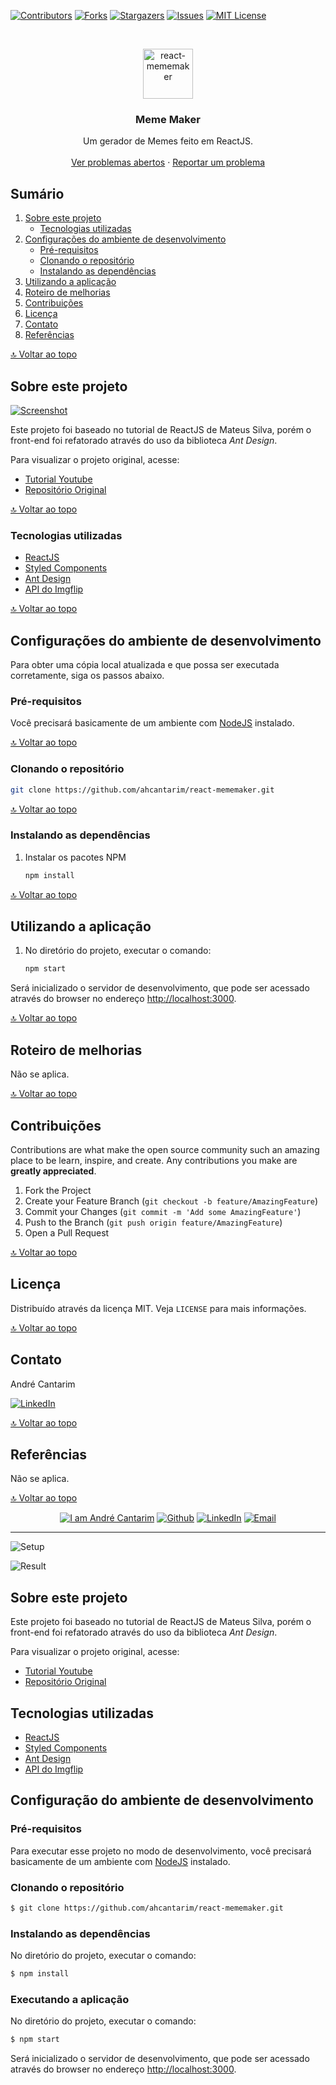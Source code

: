 [![Contributors][contributors-shield]][contributors-url]
[![Forks][forks-shield]][forks-url]
[![Stargazers][stars-shield]][stars-url]
[![Issues][issues-shield]][issues-url]
[![MIT License][license-shield]][license-url]


<!-- PROJECT LOGO -->
<br />
<p align="center">
  <a href="https://github.com/ahcantarim/react-mememaker">
    <img src=".github/logo.png" alt="react-mememaker" width="80" height="80">
  </a>

  <h3 align="center">Meme Maker</h3>

  <p align="center">
    Um gerador de Memes feito em ReactJS.
    <br />
    <br />
    <a href="https://github.com/ahcantarim/react-mememaker/issues">Ver problemas abertos</a>
    ·
    <a href="https://github.com/ahcantarim/react-mememaker/issues/new">Reportar um problema</a>
  </p>
</p>


<!-- TABLE OF CONTENTS -->
## Sumário

<ol>
    <li>
        <a href="#sobre-este-projeto">Sobre este projeto</a>
        <ul>
            <li><a href="#tecnologias-utilizadas">Tecnologias utilizadas</a></li>
        </ul>
    </li>
    <li>
        <a href="#configurações-do-ambiente-de-desenvolvimento">Configurações do ambiente de desenvolvimento</a>
        <ul>
            <li><a href="#pré-requisitos">Pré-requisitos</a></li>
            <li><a href="#clonando-o-repositório">Clonando o repositório</a></li>
            <li><a href="#instalando-as-dependências">Instalando as dependências</a></li>
        </ul>
    </li>
    <li><a href="#utilizando-a-aplicação">Utilizando a aplicação</a></li>
    <li><a href="#roteiro-de-melhorias">Roteiro de melhorias</a></li>
    <li><a href="#contribuições">Contribuições</a></li>
    <li><a href="#licença">Licença</a></li>
    <li><a href="#contato">Contato</a></li>
    <li><a href="#referências">Referências</a></li>
</ol>


<a href="#sumário">🔝 Voltar ao topo</a>


<!-- ABOUT THE PROJECT -->
## Sobre este projeto

[![Screenshot][product-screenshot]][product-screenshot]

Este projeto foi baseado no tutorial de ReactJS de Mateus Silva, porém o front-end foi refatorado através do uso da biblioteca *Ant Design*.

Para visualizar o projeto original, acesse:
- [Tutorial Youtube](https://www.youtube.com/watch?v=Yajip86C8sg&feature=youtu.be)
- [Repositório Original](https://github.com/maateusilva/mememaker)


<a href="#sumário">🔝 Voltar ao topo</a>


### Tecnologias utilizadas

- [ReactJS](https://github.com/facebook/create-react-app)
- [Styled Components](https://github.com/styled-components/styled-components)
- [Ant Design](https://ant.design/)
- [API do Imgflip](https://api.imgflip.com/)


<a href="#sumário">🔝 Voltar ao topo</a>


<!-- GETTING STARTED -->
## Configurações do ambiente de desenvolvimento

Para obter uma cópia local atualizada e que possa ser executada corretamente, siga os passos abaixo.

### Pré-requisitos

Você precisará basicamente de um ambiente com [NodeJS](https://nodejs.org/) instalado.


<a href="#sumário">🔝 Voltar ao topo</a>


### Clonando o repositório

   ```bash
   git clone https://github.com/ahcantarim/react-mememaker.git
   ```


<a href="#sumário">🔝 Voltar ao topo</a>


### Instalando as dependências

1. Instalar os pacotes NPM
   ```bash
   npm install
   ```


<a href="#sumário">🔝 Voltar ao topo</a>


<!-- USAGE EXAMPLES -->
## Utilizando a aplicação

1. No diretório do projeto, executar o comando:
   ```bash
   npm start
   ```

Será inicializado o servidor de desenvolvimento, que pode ser acessado através do browser no endereço <http://localhost:3000>.


<a href="#sumário">🔝 Voltar ao topo</a>


<!-- ROADMAP -->
## Roteiro de melhorias

Não se aplica.


<a href="#sumário">🔝 Voltar ao topo</a>


<!-- CONTRIBUTING -->
## Contribuições

Contributions are what make the open source community such an amazing place to be learn, inspire, and create. Any contributions you make are **greatly appreciated**.

1. Fork the Project
2. Create your Feature Branch (`git checkout -b feature/AmazingFeature`)
3. Commit your Changes (`git commit -m 'Add some AmazingFeature'`)
4. Push to the Branch (`git push origin feature/AmazingFeature`)
5. Open a Pull Request


<a href="#sumário">🔝 Voltar ao topo</a>


<!-- LICENSE -->
## Licença

Distribuído através da licença MIT. Veja `LICENSE` para mais informações.


<a href="#sumário">🔝 Voltar ao topo</a>


<!-- CONTACT -->
## Contato

André Cantarim

[![LinkedIn][linkedin-shield]][linkedin-url]


<a href="#sumário">🔝 Voltar ao topo</a>


<!-- ACKNOWLEDGEMENTS -->
## Referências

Não se aplica.


<a href="#sumário">🔝 Voltar ao topo</a>


<!-- MARKDOWN LINKS & IMAGES -->
<!-- https://www.markdownguide.org/basic-syntax/#reference-style-links -->
[contributors-shield]: https://img.shields.io/github/contributors/ahcantarim/react-mememaker.svg?style=for-the-badge
[contributors-url]: https://github.com/ahcantarim/react-mememaker/graphs/contributors
[forks-shield]: https://img.shields.io/github/forks/ahcantarim/react-mememaker.svg?style=for-the-badge
[forks-url]: https://github.com/ahcantarim/react-mememaker/network/members
[stars-shield]: https://img.shields.io/github/stars/ahcantarim/react-mememaker.svg?style=for-the-badge
[stars-url]: https://github.com/ahcantarim/react-mememaker/stargazers
[issues-shield]: https://img.shields.io/github/issues/ahcantarim/react-mememaker.svg?style=for-the-badge
[issues-url]: https://github.com/ahcantarim/react-mememaker/issues
[license-shield]: https://img.shields.io/github/license/ahcantarim/react-mememaker.svg?style=for-the-badge
[license-url]: https://github.com/ahcantarim/react-mememaker/blob/master/LICENSE.txt
[linkedin-shield]: https://img.shields.io/badge/-LinkedIn-black.svg?style=for-the-badge&logo=linkedin&colorB=555
[linkedin-url]: https://linkedin.com/in/ahcantarim
[product-screenshot]: https://raw.githubusercontent.com/ahcantarim/react-mememaker/master/src/images/react-mememaker-01.png

<!-- 
----------------------------------------------------------------------------- 
----------------------------------------------------------------------------- 
----------------------------------------------------------------------------- 
----------------------------------------------------------------------------- 
----------------------------------------------------------------------------- 
----------------------------------------------------------------------------- 
----------------------------------------------------------------------------- 
----------------------------------------------------------------------------- 
-->

<p align="center">
  <a href="https://github.com/ahcantarim" target="_blank"><img alt="I am André Cantarim" src="https://img.shields.io/badge/I%20am-Andr%C3%A9_Cantarim-informational"></a>
  <a href="https://github.com/ahcantarim" target="_blank" ><img alt="Github" src="https://img.shields.io/badge/Github--%23F8952D?style=social&logo=github"></a>
  <a href="https://www.linkedin.com/in/ahcantarim/" target="_blank" ><img alt="LinkedIn" src="https://img.shields.io/badge/Linkedin--%23F8952D?style=social&logo=linkedin"></a>
  <a href="mailto:andre.cantarim@gmail.com" target="_blank" ><img alt="Email" src="https://img.shields.io/badge/Email--%23F8952D?style=social&logo=gmail"></a>
</p>

---

![Setup](https://raw.githubusercontent.com/ahcantarim/react-mememaker/master/src/images/react-mememaker-01.png "Setup")

![Result](https://raw.githubusercontent.com/ahcantarim/react-mememaker/master/src/images/react-mememaker-02.png "Result")

## Sobre este projeto

Este projeto foi baseado no tutorial de ReactJS de Mateus Silva, porém o front-end foi refatorado através do uso da biblioteca *Ant Design*.

Para visualizar o projeto original, acesse:
- [Tutorial Youtube](https://www.youtube.com/watch?v=Yajip86C8sg&feature=youtu.be)
- [Repositório Original](https://github.com/maateusilva/mememaker)

## Tecnologias utilizadas

- [ReactJS](https://github.com/facebook/create-react-app)
- [Styled Components](https://github.com/styled-components/styled-components)
- [Ant Design](https://ant.design/)
- [API do Imgflip](https://api.imgflip.com/)

## Configuração do ambiente de desenvolvimento

### Pré-requisitos

Para executar esse projeto no modo de desenvolvimento, você precisará basicamente de um ambiente com [NodeJS](https://nodejs.org/) instalado.

### Clonando o repositório

```bash
$ git clone https://github.com/ahcantarim/react-mememaker.git
```

### Instalando as dependências

No diretório do projeto, executar o comando:

```bash
$ npm install
```

### Executando a aplicação

No diretório do projeto, executar o comando:

```bash
$ npm start
```

Será inicializado o servidor de desenvolvimento, que pode ser acessado através do browser no endereço <http://localhost:3000>.